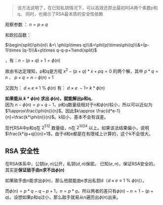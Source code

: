 > 该方法说明了，在已知私钥情况下，可以高效还原出最初RSA两个素数p和q。
> 同时，也揭示了RSA最本质的安全性依赖

观察参数 ：
$n = p\times q$

和欧拉函数：

$\begin{split}\phi(n)\ &=\ \phi(p\times q)\\&=\phi(p)\times\phi(q)\\&=(p-1)\times (q-1)\\&=p\times q-q-p+1\end{split}$

，有：$n-(p+q)+1=\phi(n)$ 

故由韦达定理知，p和q是方程 $x^2-(p+q)*x+pq=0$ 的两个解，其中 $p*q=n$ 、 $p+q=n-\phi(n)+1$

又因为：
$d\ \times\ e\ \equiv\ 1\ \%\ \phi(n)$
有：
$d\ \times\ e\ -1 =\ k*\phi(n)$

**如果能从 $k*\phi(n)$ 求出 $\phi(n)$，就能解出p和q**。  
因为 $n-\phi(n)=p+q-1$，p和q数量级相对于n和$\phi(n)$较小，所以可以近似为$1\approx\frac{\phi(n)}{n}$。因此$k\approx \frac{d*e-1}{n}=\frac{k*\phi(n)}{n}$。k较小，基本不会有误差。

现代RSA中p和q在 $2^{512}$ 数量级，n在 $2^{1024}$ 以上。如果该法结果偏小，说明$\frac{k*(p+q)}{n}>1$，由于d和e都是在有限域上计算的，这个k不会很大。

## RSA 安全性

在RSA体系中，公钥$(e, n)$公开，私钥$(d, n)$保密。
已知$(e, n)$，保证RSA安全的，其实是**保证敌手由n求不出$\phi(n)$**

如果敌手由n能求出$\phi(n)$，那么他就能由e求出私钥d（$d\times e\equiv 1\ \%\ \phi(n)$）。

而$\phi(n)=p*q-q-p+1$，$n=p*q$，所以两者的差只有$\phi(n)-n=1-(p+q)$。设想如果p和q过小，那么敌手就易从n遍历出$\phi(n)$出来。